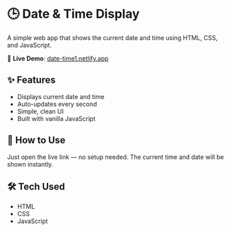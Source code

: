 # 🕒 Date & Time Display

A simple web app that shows the current date and time using HTML, CSS, and JavaScript.

🔗 **Live Demo**: [date-time1.netlify.app](https://date-time1.netlify.app)

## ✨ Features

- Displays current date and time
- Auto-updates every second
- Simple, clean UI
- Built with vanilla JavaScript

## 📁 How to Use

Just open the live link — no setup needed. The current time and date will be shown instantly.

## 🛠️ Tech Used

- HTML
- CSS
- JavaScript
